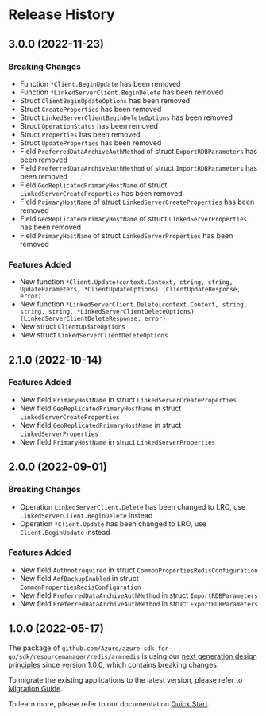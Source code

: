 # Release History

## 3.0.0 (2022-11-23)
### Breaking Changes

- Function `*Client.BeginUpdate` has been removed
- Function `*LinkedServerClient.BeginDelete` has been removed
- Struct `ClientBeginUpdateOptions` has been removed
- Struct `CreateProperties` has been removed
- Struct `LinkedServerClientBeginDeleteOptions` has been removed
- Struct `OperationStatus` has been removed
- Struct `Properties` has been removed
- Struct `UpdateProperties` has been removed
- Field `PreferredDataArchiveAuthMethod` of struct `ExportRDBParameters` has been removed
- Field `PreferredDataArchiveAuthMethod` of struct `ImportRDBParameters` has been removed
- Field `GeoReplicatedPrimaryHostName` of struct `LinkedServerCreateProperties` has been removed
- Field `PrimaryHostName` of struct `LinkedServerCreateProperties` has been removed
- Field `GeoReplicatedPrimaryHostName` of struct `LinkedServerProperties` has been removed
- Field `PrimaryHostName` of struct `LinkedServerProperties` has been removed

### Features Added

- New function `*Client.Update(context.Context, string, string, UpdateParameters, *ClientUpdateOptions) (ClientUpdateResponse, error)`
- New function `*LinkedServerClient.Delete(context.Context, string, string, string, *LinkedServerClientDeleteOptions) (LinkedServerClientDeleteResponse, error)`
- New struct `ClientUpdateOptions`
- New struct `LinkedServerClientDeleteOptions`


## 2.1.0 (2022-10-14)

### Features Added

- New field `PrimaryHostName` in struct `LinkedServerCreateProperties`
- New field `GeoReplicatedPrimaryHostName` in struct `LinkedServerCreateProperties`
- New field `GeoReplicatedPrimaryHostName` in struct `LinkedServerProperties`
- New field `PrimaryHostName` in struct `LinkedServerProperties`


## 2.0.0 (2022-09-01)
### Breaking Changes

- Operation `LinkedServerClient.Delete` has been changed to LRO, use `LinkedServerClient.BeginDelete` instead
- Operation `*Client.Update` has been changed to LRO, use `Client.BeginUpdate` instead

### Features Added

- New field `Authnotrequired` in struct `CommonPropertiesRedisConfiguration`
- New field `AofBackupEnabled` in struct `CommonPropertiesRedisConfiguration`
- New field `PreferredDataArchiveAuthMethod` in struct `ImportRDBParameters`
- New field `PreferredDataArchiveAuthMethod` in struct `ExportRDBParameters`


## 1.0.0 (2022-05-17)

The package of `github.com/Azure/azure-sdk-for-go/sdk/resourcemanager/redis/armredis` is using our [next generation design principles](https://azure.github.io/azure-sdk/general_introduction.html) since version 1.0.0, which contains breaking changes.

To migrate the existing applications to the latest version, please refer to [Migration Guide](https://aka.ms/azsdk/go/mgmt/migration).

To learn more, please refer to our documentation [Quick Start](https://aka.ms/azsdk/go/mgmt).
